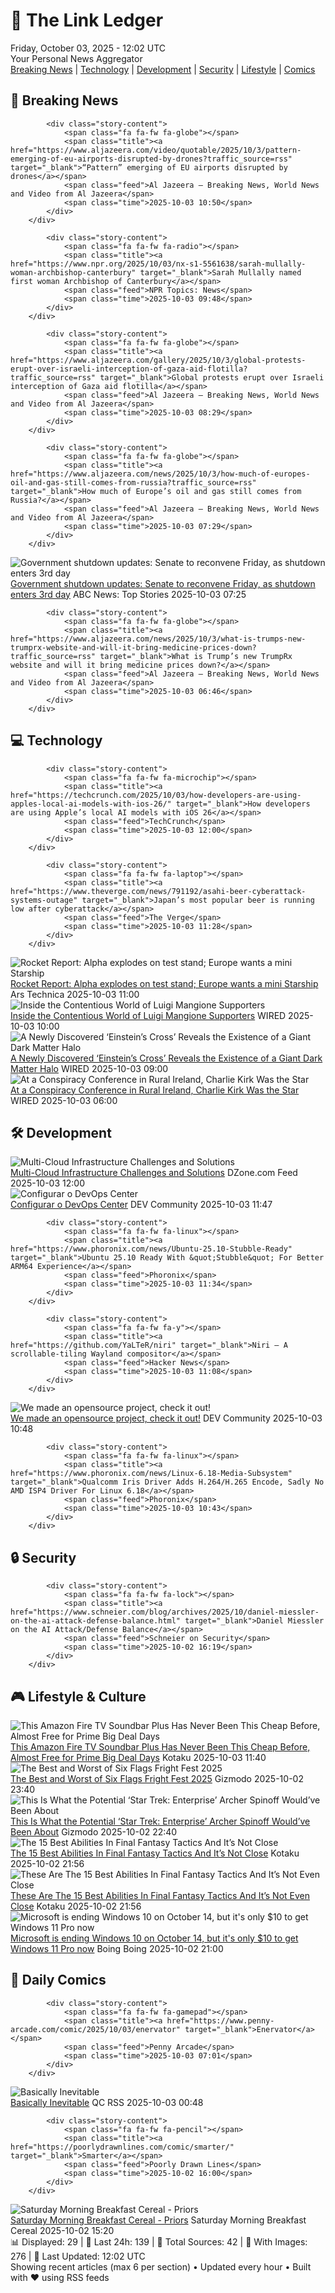 <!-- Processing 54 RSS feeds at 2025-10-03 12:02:25 UTC -->
<!-- Processing: XKCD -->
<!-- Processing: Saturday Morning Breakfast Cereal -->
<!-- Processing: Poorly Drawn Lines -->
<!-- Processing: Dilbert -->
<!-- Processing: Cyanide & Happiness -->
<!-- Processing: Questionable Content -->
<!-- Processing: Dinosaur Comics -->
<!-- Processing: BBC World News -->
<!-- Processing: BBC Breaking News -->
<!-- Processing: Al Jazeera Breaking News -->
<!-- Processing: Reuters World News -->
<!-- Processing: Associated Press Breaking -->
<!-- Processing: Guardian World News -->
<!-- Processing: TechCrunch -->
<!-- Processing: The Verge -->
<!-- Processing: Ars Technica -->
<!-- Processing: O'Reilly Radar -->
<!-- Processing: Lobsters Python -->
<!-- Processing: Hacker News -->
<!-- Processing: Dev.to -->
<!-- Processing: StackOverflow Blog -->
<!-- Processing: Phoronix Linux News -->
<!-- Processing: It's FOSS -->
<!-- Processing: OMG! Ubuntu -->
<!-- Processing: DistroWatch -->
<!-- Processing: Linux.com -->
<!-- Processing: DZone -->
<!-- Processing: Martin Fowler -->
<!-- Processing: Lifehacker -->
<!-- Processing: Kotaku -->
<!-- Processing: Boing Boing -->
<!-- Processing: Krebs on Security -->
<!-- Generated 9 new posts out of 32 feeds processed -->
<div class="newspaper-header">
    <h1 class="newspaper-title">📰 The Link Ledger</h1>
    <div class="newspaper-date">Friday, October 03, 2025 - 12:02 UTC</div>
    <div class="newspaper-subtitle">Your Personal News Aggregator</div>
</div>

<div class="newspaper-nav">
    <a href="#breaking">Breaking News</a> |
    <a href="#tech">Technology</a> |
    <a href="#dev">Development</a> |
    <a href="#security">Security</a> |
    <a href="#lifestyle">Lifestyle</a> |
    <a href="#webcomics">Comics</a>
</div>

<div class="news-section breaking-news" id="breaking">
<h2 class="section-header">🚨 Breaking News</h2>
<div class="stories-container">
<div class="story">
            
            <div class="story-content">
                <span class="fa fa-fw fa-globe"></span>
                <span class="title"><a href="https://www.aljazeera.com/video/quotable/2025/10/3/pattern-emerging-of-eu-airports-disrupted-by-drones?traffic_source=rss" target="_blank">“Pattern” emerging of EU airports disrupted by drones</a></span>
                <span class="feed">Al Jazeera – Breaking News, World News and Video from Al Jazeera</span>
                <span class="time">2025-10-03 10:50</span>
            </div>
        </div>
<div class="story">
            
            <div class="story-content">
                <span class="fa fa-fw fa-radio"></span>
                <span class="title"><a href="https://www.npr.org/2025/10/03/nx-s1-5561638/sarah-mullally-woman-archbishop-canterbury" target="_blank">Sarah Mullally named first woman Archbishop of Canterbury</a></span>
                <span class="feed">NPR Topics: News</span>
                <span class="time">2025-10-03 09:48</span>
            </div>
        </div>
<div class="story">
            
            <div class="story-content">
                <span class="fa fa-fw fa-globe"></span>
                <span class="title"><a href="https://www.aljazeera.com/gallery/2025/10/3/global-protests-erupt-over-israeli-interception-of-gaza-aid-flotilla?traffic_source=rss" target="_blank">Global protests erupt over Israeli interception of Gaza aid flotilla</a></span>
                <span class="feed">Al Jazeera – Breaking News, World News and Video from Al Jazeera</span>
                <span class="time">2025-10-03 08:29</span>
            </div>
        </div>
<div class="story">
            
            <div class="story-content">
                <span class="fa fa-fw fa-globe"></span>
                <span class="title"><a href="https://www.aljazeera.com/news/2025/10/3/how-much-of-europes-oil-and-gas-still-comes-from-russia?traffic_source=rss" target="_blank">How much of Europe’s oil and gas still comes from Russia?</a></span>
                <span class="feed">Al Jazeera – Breaking News, World News and Video from Al Jazeera</span>
                <span class="time">2025-10-03 07:29</span>
            </div>
        </div>
<div class="story">
            <img src="https://s.abcnews.com/images/Politics/capitol-main_1759476013882_hpMain_4x3t_384.jpg" alt="Government shutdown updates: Senate to reconvene Friday, as shutdown enters 3rd day" class="story-image" loading="lazy" onerror="this.style.display='none'">
            <div class="story-content">
                <span class="fa fa-fw fa-tv"></span>
                <span class="title"><a href="https://abcnews.go.com/Politics/live-updates/trump-admin-live-updates/?id=126029955" target="_blank">Government shutdown updates: Senate to reconvene Friday, as shutdown enters 3rd day</a></span>
                <span class="feed">ABC News: Top Stories</span>
                <span class="time">2025-10-03 07:25</span>
            </div>
        </div>
<div class="story">
            
            <div class="story-content">
                <span class="fa fa-fw fa-globe"></span>
                <span class="title"><a href="https://www.aljazeera.com/news/2025/10/3/what-is-trumps-new-trumprx-website-and-will-it-bring-medicine-prices-down?traffic_source=rss" target="_blank">What is Trump’s new TrumpRx website and will it bring medicine prices down?</a></span>
                <span class="feed">Al Jazeera – Breaking News, World News and Video from Al Jazeera</span>
                <span class="time">2025-10-03 06:46</span>
            </div>
        </div>
</div>
</div>
<div class="news-section tech-news" id="tech">
<h2 class="section-header">💻 Technology</h2>
<div class="stories-container">
<div class="story">
            
            <div class="story-content">
                <span class="fa fa-fw fa-microchip"></span>
                <span class="title"><a href="https://techcrunch.com/2025/10/03/how-developers-are-using-apples-local-ai-models-with-ios-26/" target="_blank">How developers are using Apple’s local AI models with iOS 26</a></span>
                <span class="feed">TechCrunch</span>
                <span class="time">2025-10-03 12:00</span>
            </div>
        </div>
<div class="story">
            
            <div class="story-content">
                <span class="fa fa-fw fa-laptop"></span>
                <span class="title"><a href="https://www.theverge.com/news/791192/asahi-beer-cyberattack-systems-outage" target="_blank">Japan’s most popular beer is running low after cyberattack</a></span>
                <span class="feed">The Verge</span>
                <span class="time">2025-10-03 11:28</span>
            </div>
        </div>
<div class="story">
            <img src="https://cdn.arstechnica.net/wp-content/uploads/2025/10/52360635711_25f1f1ff62_c-500x500.jpg" alt="Rocket Report: Alpha explodes on test stand; Europe wants a mini Starship" class="story-image" loading="lazy" onerror="this.style.display='none'">
            <div class="story-content">
                <span class="fa fa-fw fa-cog"></span>
                <span class="title"><a href="https://arstechnica.com/space/2025/10/rocket-report-alpha-explodes-on-test-stand-europe-wants-a-mini-starship/" target="_blank">Rocket Report: Alpha explodes on test stand; Europe wants a mini Starship</a></span>
                <span class="feed">Ars Technica</span>
                <span class="time">2025-10-03 11:00</span>
            </div>
        </div>
<div class="story">
            <img src="https://media.wired.com/photos/68df136dae50d2d962934ac6/master/pass/Luigi-Mangione-Supporters-Culture-2235224476.jpg" alt="Inside the Contentious World of Luigi Mangione Supporters" class="story-image" loading="lazy" onerror="this.style.display='none'">
            <div class="story-content">
                <span class="fa fa-fw fa-bolt"></span>
                <span class="title"><a href="https://www.wired.com/story/inside-the-contentious-world-of-luigi-mangione-supporters/" target="_blank">Inside the Contentious World of Luigi Mangione Supporters</a></span>
                <span class="feed">WIRED</span>
                <span class="time">2025-10-03 10:00</span>
            </div>
        </div>
<div class="story">
            <img src="https://media.wired.com/photos/68d40b9459c1ae6f73ea7db1/master/pass/ALMA-Einstein-Cross-v2-1536x1389.jpg" alt="A Newly Discovered ‘Einstein’s Cross’ Reveals the Existence of a Giant Dark Matter Halo" class="story-image" loading="lazy" onerror="this.style.display='none'">
            <div class="story-content">
                <span class="fa fa-fw fa-bolt"></span>
                <span class="title"><a href="https://www.wired.com/story/a-newly-discovered-einsteins-cross-reveals-the-existence-of-a-giant-dark-matter-halo/" target="_blank">A Newly Discovered ‘Einstein’s Cross’ Reveals the Existence of a Giant Dark Matter Halo</a></span>
                <span class="feed">WIRED</span>
                <span class="time">2025-10-03 09:00</span>
            </div>
        </div>
<div class="story">
            <img src="https://media.wired.com/photos/68d48764230e7f33a9192ce7/master/pass/pol_conspiracyconvention_getty.jpg" alt="At a Conspiracy Conference in Rural Ireland, Charlie Kirk Was the Star" class="story-image" loading="lazy" onerror="this.style.display='none'">
            <div class="story-content">
                <span class="fa fa-fw fa-bolt"></span>
                <span class="title"><a href="https://www.wired.com/story/conspiracy-conference-rural-ireland-charlie-kirk-quantum-clones/" target="_blank">At a Conspiracy Conference in Rural Ireland, Charlie Kirk Was the Star</a></span>
                <span class="feed">WIRED</span>
                <span class="time">2025-10-03 06:00</span>
            </div>
        </div>
</div>
</div>
<div class="news-section dev-news" id="dev">
<h2 class="section-header">🛠️ Development</h2>
<div class="stories-container">
<div class="story">
            <img src="https://dz2cdn1.dzone.com/thumbnail?fid=18672108&w=600" alt="Multi-Cloud Infrastructure Challenges and Solutions" class="story-image" loading="lazy" onerror="this.style.display='none'">
            <div class="story-content">
                <span class="fa fa-fw fa-newspaper"></span>
                <span class="title"><a href="https://dzone.com/articles/multi-cloud-infrastructure-challenges-solutions" target="_blank">Multi-Cloud Infrastructure Challenges and Solutions</a></span>
                <span class="feed">DZone.com Feed</span>
                <span class="time">2025-10-03 12:00</span>
            </div>
        </div>
<div class="story">
            <img src="https://media2.dev.to/dynamic/image/width=800%2Cheight=%2Cfit=scale-down%2Cgravity=auto%2Cformat=auto/https%3A%2F%2Fdev-to-uploads.s3.amazonaws.com%2Fuploads%2Farticles%2Frfmh3iigei800mo5osan.png" alt="Configurar o DevOps Center" class="story-image" loading="lazy" onerror="this.style.display='none'">
            <div class="story-content">
                <span class="fa fa-fw fa-code"></span>
                <span class="title"><a href="https://dev.to/lizvidotti/configurar-o-devops-center-1ap5" target="_blank">Configurar o DevOps Center</a></span>
                <span class="feed">DEV Community</span>
                <span class="time">2025-10-03 11:47</span>
            </div>
        </div>
<div class="story">
            
            <div class="story-content">
                <span class="fa fa-fw fa-linux"></span>
                <span class="title"><a href="https://www.phoronix.com/news/Ubuntu-25.10-Stubble-Ready" target="_blank">Ubuntu 25.10 Ready With &quot;Stubble&quot; For Better ARM64 Experience</a></span>
                <span class="feed">Phoronix</span>
                <span class="time">2025-10-03 11:34</span>
            </div>
        </div>
<div class="story">
            
            <div class="story-content">
                <span class="fa fa-fw fa-y"></span>
                <span class="title"><a href="https://github.com/YaLTeR/niri" target="_blank">Niri – A scrollable-tiling Wayland compositor</a></span>
                <span class="feed">Hacker News</span>
                <span class="time">2025-10-03 11:08</span>
            </div>
        </div>
<div class="story">
            <img src="https://media2.dev.to/dynamic/image/width=800%2Cheight=%2Cfit=scale-down%2Cgravity=auto%2Cformat=auto/https%3A%2F%2Fdev-to-uploads.s3.amazonaws.com%2Fuploads%2Fuser%2Fprofile_image%2F1647056%2Fbc41f72e-1d01-49d7-a208-b42912a969fb.png" alt="We made an opensource project, check it out!" class="story-image" loading="lazy" onerror="this.style.display='none'">
            <div class="story-content">
                <span class="fa fa-fw fa-code"></span>
                <span class="title"><a href="https://dev.to/gunner_andersen_36e65c71e/we-made-an-opensource-project-check-it-out-3moc" target="_blank">We made an opensource project, check it out!</a></span>
                <span class="feed">DEV Community</span>
                <span class="time">2025-10-03 10:48</span>
            </div>
        </div>
<div class="story">
            
            <div class="story-content">
                <span class="fa fa-fw fa-linux"></span>
                <span class="title"><a href="https://www.phoronix.com/news/Linux-6.18-Media-Subsystem" target="_blank">Qualcomm Iris Driver Adds H.264/H.265 Encode, Sadly No AMD ISP4 Driver For Linux 6.18</a></span>
                <span class="feed">Phoronix</span>
                <span class="time">2025-10-03 10:43</span>
            </div>
        </div>
</div>
</div>
<div class="news-section security-news" id="security">
<h2 class="section-header">🔒 Security</h2>
<div class="stories-container">
<div class="story">
            
            <div class="story-content">
                <span class="fa fa-fw fa-lock"></span>
                <span class="title"><a href="https://www.schneier.com/blog/archives/2025/10/daniel-miessler-on-the-ai-attack-defense-balance.html" target="_blank">Daniel Miessler on the AI Attack/Defense Balance</a></span>
                <span class="feed">Schneier on Security</span>
                <span class="time">2025-10-02 16:19</span>
            </div>
        </div>
</div>
</div>
<div class="news-section lifestyle-news" id="lifestyle">
<h2 class="section-header">🎮 Lifestyle & Culture</h2>
<div class="stories-container">
<div class="story">
            <img src="https://kotaku.com/app/uploads/2025/10/AmazonFireTVSoundbar.jpg" alt="This Amazon Fire TV Soundbar Plus Has Never Been This Cheap Before, Almost Free for Prime Big Deal Days" class="story-image" loading="lazy" onerror="this.style.display='none'">
            <div class="story-content">
                <span class="fa fa-fw fa-gamepad"></span>
                <span class="title"><a href="https://kotaku.com/this-amazon-fire-tv-soundbar-plus-has-never-been-this-cheap-before-almost-free-for-prime-big-deal-days-2000631140" target="_blank">This Amazon Fire TV Soundbar Plus Has Never Been This Cheap Before, Almost Free for Prime Big Deal Days</a></span>
                <span class="feed">Kotaku</span>
                <span class="time">2025-10-03 11:40</span>
            </div>
        </div>
<div class="story">
            <img src="https://gizmodo.com/app/uploads/2025/10/fright-fest-io9-gizmodo-1280x853.jpg" alt="The Best and Worst of Six Flags Fright Fest 2025" class="story-image" loading="lazy" onerror="this.style.display='none'">
            <div class="story-content">
                <span class="fa fa-fw fa-computer"></span>
                <span class="title"><a href="https://gizmodo.com/six-flags-fright-fest-review-conjuring-trick-r-treat-2000666827" target="_blank">The Best and Worst of Six Flags Fright Fest 2025</a></span>
                <span class="feed">Gizmodo</span>
                <span class="time">2025-10-02 23:40</span>
            </div>
        </div>
<div class="story">
            <img src="https://gizmodo.com/app/uploads/2025/10/star-trek-enterprise-finale-archer-tpol-1280x853.jpg" alt="This Is What the Potential ‘Star Trek: Enterprise’ Archer Spinoff Would’ve Been About" class="story-image" loading="lazy" onerror="this.style.display='none'">
            <div class="story-content">
                <span class="fa fa-fw fa-computer"></span>
                <span class="title"><a href="https://gizmodo.com/star-trek-enterprise-spinoff-pitch-united-scott-bakula-archer-2000667015" target="_blank">This Is What the Potential ‘Star Trek: Enterprise’ Archer Spinoff Would’ve Been About</a></span>
                <span class="feed">Gizmodo</span>
                <span class="time">2025-10-02 22:40</span>
            </div>
        </div>
<div class="story">
            <img src="https://kotaku.com/app/uploads/2025/10/ramza-and-delita.jpg" alt="The 15 Best Abilities In Final Fantasy Tactics And It’s Not Close" class="story-image" loading="lazy" onerror="this.style.display='none'">
            <div class="story-content">
                <span class="fa fa-fw fa-gamepad"></span>
                <span class="title"><a href="https://kotaku.com/final-fantasy-tactics-best-abilities-guide-ivalice-chronicles-2000631130" target="_blank">The 15 Best Abilities In Final Fantasy Tactics And It’s Not Close</a></span>
                <span class="feed">Kotaku</span>
                <span class="time">2025-10-02 21:56</span>
            </div>
        </div>
<div class="story">
            <img src="https://kotaku.com/app/uploads/2025/10/ramza-and-delita.jpg" alt="These Are The 15 Best Abilities In Final Fantasy Tactics And It’s Not Even Close" class="story-image" loading="lazy" onerror="this.style.display='none'">
            <div class="story-content">
                <span class="fa fa-fw fa-gamepad"></span>
                <span class="title"><a href="https://kotaku.com/final-fantasy-tactics-best-abilities-guide-ivalice-chronicles-2000631130" target="_blank">These Are The 15 Best Abilities In Final Fantasy Tactics And It’s Not Even Close</a></span>
                <span class="feed">Kotaku</span>
                <span class="time">2025-10-02 21:56</span>
            </div>
        </div>
<div class="story">
            <img src="https://i0.wp.com/boingboing.net/wp-content/uploads/2025/09/Microsoft-Windows-11-Pro-2.jpg?fit=1200%2C800&amp;quality=60&amp;ssl=1" alt="Microsoft is ending Windows 10 on October 14, but it&#x27;s only $10 to get Windows 11 Pro now" class="story-image" loading="lazy" onerror="this.style.display='none'">
            <div class="story-content">
                <span class="fa fa-fw fa-arrow-right"></span>
                <span class="title"><a href="https://boingboing.net/2025/10/02/microsoft-is-ending-windows-10-on-october-14-but-its-only-10-to-get-windows-11-pro-now.html" target="_blank">Microsoft is ending Windows 10 on October 14, but it&#x27;s only $10 to get Windows 11 Pro now</a></span>
                <span class="feed">Boing Boing</span>
                <span class="time">2025-10-02 21:00</span>
            </div>
        </div>
</div>
</div>
<div class="news-section webcomics-section" id="webcomics">
<h2 class="section-header">🎨 Daily Comics</h2>
<div class="stories-container">
<div class="story">
            
            <div class="story-content">
                <span class="fa fa-fw fa-gamepad"></span>
                <span class="title"><a href="https://www.penny-arcade.com/comic/2025/10/03/enervator" target="_blank">Enervator</a></span>
                <span class="feed">Penny Arcade</span>
                <span class="time">2025-10-03 07:01</span>
            </div>
        </div>
<div class="story">
            <img src="http://www.questionablecontent.net/comics/5671.png" alt="Basically Inevitable" class="story-image" loading="lazy" onerror="this.style.display='none'">
            <div class="story-content">
                <span class="fa fa-fw fa-music"></span>
                <span class="title"><a href="http://questionablecontent.net/view.php?comic=5671" target="_blank">Basically Inevitable</a></span>
                <span class="feed">QC RSS</span>
                <span class="time">2025-10-03 00:48</span>
            </div>
        </div>
<div class="story">
            
            <div class="story-content">
                <span class="fa fa-fw fa-pencil"></span>
                <span class="title"><a href="https://poorlydrawnlines.com/comic/smarter/" target="_blank">Smarter</a></span>
                <span class="feed">Poorly Drawn Lines</span>
                <span class="time">2025-10-02 16:00</span>
            </div>
        </div>
<div class="story">
            <img src="https://www.smbc-comics.com/comics/1759360612-20251002.png" alt="Saturday Morning Breakfast Cereal - Priors" class="story-image" loading="lazy" onerror="this.style.display='none'">
            <div class="story-content">
                <span class="fa fa-fw fa-smile"></span>
                <span class="title"><a href="https://www.smbc-comics.com/comic/priors" target="_blank">Saturday Morning Breakfast Cereal - Priors</a></span>
                <span class="feed">Saturday Morning Breakfast Cereal</span>
                <span class="time">2025-10-02 15:20</span>
            </div>
        </div>
</div>
</div>

<div class="newspaper-footer">
    <div class="stats">
        📊 Displayed: 29 | 📅 Last 24h: 139 | 📡 Total Sources: 42 | 📸 With Images: 276 |
        🔄 Last Updated: 12:02 UTC
    </div>
    <div class="footer-note">
        Showing recent articles (max 6 per section) • Updated every hour • Built with ❤️ using RSS feeds
    </div>
</div>
